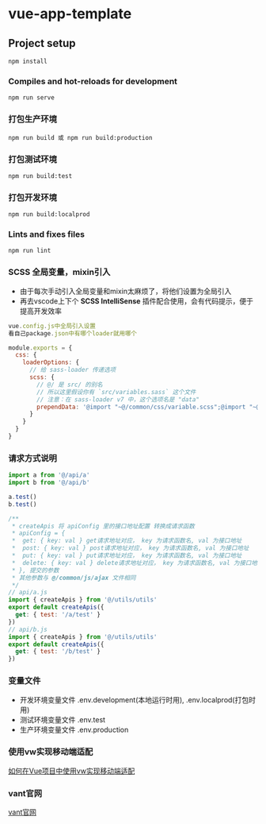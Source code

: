 # vue-app-template

## Project setup
```
npm install
```

### Compiles and hot-reloads for development
```
npm run serve
```

### 打包生产环境
```
npm run build 或 npm run build:production
```

### 打包测试环境
```
npm run build:test
```

### 打包开发环境
```
npm run build:localprod
```

### Lints and fixes files
```
npm run lint
```

### SCSS 全局变量，mixin引入
- 由于每次手动引入全局变量和mixin太麻烦了，将他们设置为全局引入
- 再去vscode上下个 **SCSS IntelliSense** 插件配合使用，会有代码提示，便于提高开发效率

```js
vue.config.js中全局引入设置
看自己package.json中有哪个loader就用哪个

module.exports = {
  css: {
    loaderOptions: {
      // 给 sass-loader 传递选项
      scss: {
        // @/ 是 src/ 的别名
        // 所以这里假设你有 `src/variables.sass` 这个文件
        // 注意：在 sass-loader v7 中，这个选项名是 "data"
        prependData: '@import "~@/common/css/variable.scss";@import "~@/common/css/mixin.scss";'
      }
    }
  }
}
```
### 请求方式说明
```js
import a from '@/api/a'
import b from '@/api/b'

a.test()
b.test()

/**
 * createApis 将 apiConfig 里的接口地址配置 转换成请求函数
 * apiConfig = {
 *  get: { key: val } get请求地址对应， key 为请求函数名, val 为接口地址
 *  post: { key: val } post请求地址对应， key 为请求函数名, val 为接口地址
 *  put: { key: val } put请求地址对应， key 为请求函数名, val 为接口地址
 *  delete: { key: val } delete请求地址对应， key 为请求函数名, val 为接口地址
 * }, 提交的参数
 * 其他参数与 @/common/js/ajax 文件相同
 */
// api/a.js
import { createApis } from '@/utils/utils'
export default createApis({
  get: { test: '/a/test' }
})
// api/b.js
import { createApis } from '@/utils/utils'
export default createApis({
  get: { test: '/b/test' }
})
```

### 变量文件
- 开发环境变量文件 .env.development(本地运行时用), .env.localprod(打包时用)
- 测试环境变量文件 .env.test
- 生产环境变量文件 .env.production

### 使用vw实现移动端适配
[如何在Vue项目中使用vw实现移动端适配](https://www.jianshu.com/p/1f1b23f8348f)

### vant官网
[vant官网](https://youzan.github.io/vant/#/zh-CN/)
